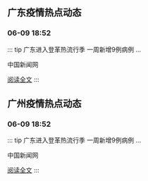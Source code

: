 
## 广东疫情热点动态

  
### 06-09 18:52
::: tip 广东进入登革热流行季 一周新增9例病例
...

中国新闻网

[阅读全文](https://view.inews.qq.com/a/20250609A087BD00?uid=101705948131&chlid=_qqnews_custom_search_pictext)
:::


## 广州疫情热点动态

  
### 06-09 18:52
::: tip 广东进入登革热流行季 一周新增9例病例
...

中国新闻网

[阅读全文](https://view.inews.qq.com/a/20250609A087BD00?uid=101705948131&chlid=_qqnews_custom_search_pictext)
:::

